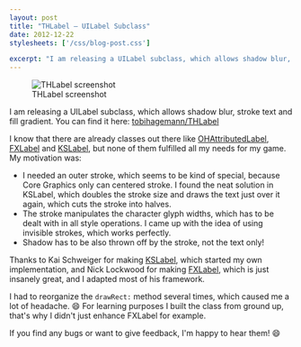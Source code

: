 ```yaml
---
layout: post
title: "THLabel – UILabel Subclass"
date: 2012-12-22
stylesheets: ['/css/blog-post.css']

excerpt: "I am releasing a UILabel subclass, which allows shadow blur, stroke text and fill gradient. You can find it here: tobihagemann/THLabel"
---
```

<div class="text-center">
  <figure class="figure float-md-right" style="max-width: 160px;">
    <img class="figure-img img-fluid rounded" src="{{ "/assets/2012-12-22-thlabel-screenshot.png" | prepend: site.baseurl }}" alt="THLabel screenshot"/>
    <figcaption class="figure-caption">THLabel screenshot</figcaption>
  </figure>
</div>

I am releasing a UILabel subclass, which allows shadow blur, stroke text and fill gradient. You can find it here: [tobihagemann/THLabel][thlabel]

I know that there are already classes out there like [OHAttributedLabel][ohattributedlabel], [FXLabel][fxlabel] and [KSLabel][kslabel], but none of them fulfilled all my needs for my game. My motivation was:

- I needed an outer stroke, which seems to be kind of special, because Core Graphics only can centered stroke. I found the neat solution in KSLabel, which doubles the stroke size and draws the text just over it again, which cuts the stroke into halves.
- The stroke manipulates the character glyph widths, which has to be dealt with in all style operations. I came up with the idea of using invisible strokes, which works perfectly.
- Shadow has to be also thrown off by the stroke, not the text only!

Thanks to Kai Schweiger for making [KSLabel][kslabel], which started my own implementation, and Nick Lockwood for making [FXLabel][fxlabel], which is just insanely great, and I adapted most of his framework.

I had to reorganize the `drawRect:` method several times, which caused me a lot of headache. :smile: For learning purposes I built the class from ground up, that's why I didn't just enhance FXLabel for example.

If you find any bugs or want to give feedback, I'm happy to hear them! :smile:

[thlabel]: https://github.com/tobihagemann/THLabel "THLabel"
[ohattributedlabel]: https://github.com/AliSoftware/OHAttributedLabel "OHAttributedLabel"
[fxlabel]: https://github.com/nicklockwood/FXLabel "FXLabel"
[kslabel]: https://github.com/vigorouscoding/KSLabel "KSLabel"
